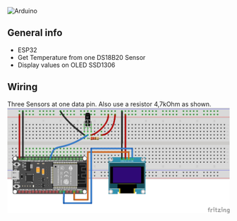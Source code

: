 ![Arduino](https://img.shields.io/badge/Arduino-00979D?style=for-the-badge&logo=Arduino&logoColor=white)

## General info 

* ESP32
* Get Temperature from one DS18B20 Sensor
* Display values on OLED SSD1306

## Wiring
Three Sensors at one data pin.
Also use a resistor 4,7kOhm as shown.
![Wiring](https://github.com/pixelEDI/Sensors/blob/6841ff191c802343dd08a5e9d247b9269d5b0375/05_three_DS18B20/02_Drei_DS18B20_wiring.jpg)

